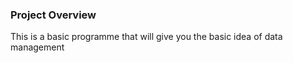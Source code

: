### Project Overview

 This is a basic programme that will give you the basic idea of data management


